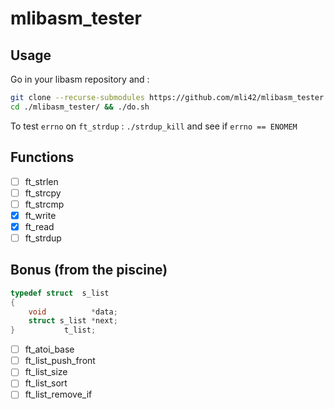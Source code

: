 # mlibasm_tester

## Usage

Go in your libasm repository and :

```bash
git clone --recurse-submodules https://github.com/mli42/mlibasm_tester.git &&
cd ./mlibasm_tester/ && ./do.sh
```

To test `errno` on `ft_strdup` : `./strdup_kill` and see if `errno == ENOMEM`

## Functions
- [ ] ft_strlen
- [ ] ft_strcpy
- [ ] ft_strcmp
- [x] ft_write
- [x] ft_read
- [ ] ft_strdup

## Bonus (from the piscine)
```c
typedef struct  s_list
{
    void          *data;
    struct s_list *next;
}           t_list;
```
- [ ] ft_atoi_base
- [ ] ft_list_push_front
- [ ] ft_list_size
- [ ] ft_list_sort
- [ ] ft_list_remove_if
